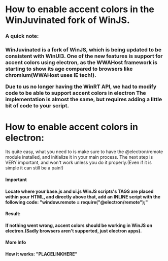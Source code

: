 # How to enable accent colors in the WinJuvinated fork of WinJS.
<h3>A quick note:<h3>
WinJuvinated is a fork of WinJS, which is being updated to be consistent with WinUI3.
One of the new features is support for accent colors using electron, as the WWAHost framework is starting
to show its age compared to browsers like chromium(WWAHost uses IE tech!). 

Due to us no longer having the WinRT API, we had to modify code to be able to support accent colors in electron
The implementation is almost the same, but requires adding a little bit of code to your script.
# How to enable accent colors in electron:
Its quite easy, what you need to is make sure to have the @electron/remote module installed, and initialize it in your main process.
The next step is VERY important, and won't work unless you do it properly.(Even if it is simple it can still be a pain!)
<h4>Important<h4>
Locate where your base.js and ui.js WinJS scripts's TAGS are placed within your HTML, and directly above that, add an INLINE script with the following code:
<span>"window.remote = require("@electron/remote");"</span>
<h4>Result:<h4>
If nothing went wrong, accent colors should be working in WinJS on electron.(Sadly browsers aren't supported, just electron apps).

<h4>More Info<h4>
How it works: "PLACELINKHERE"
